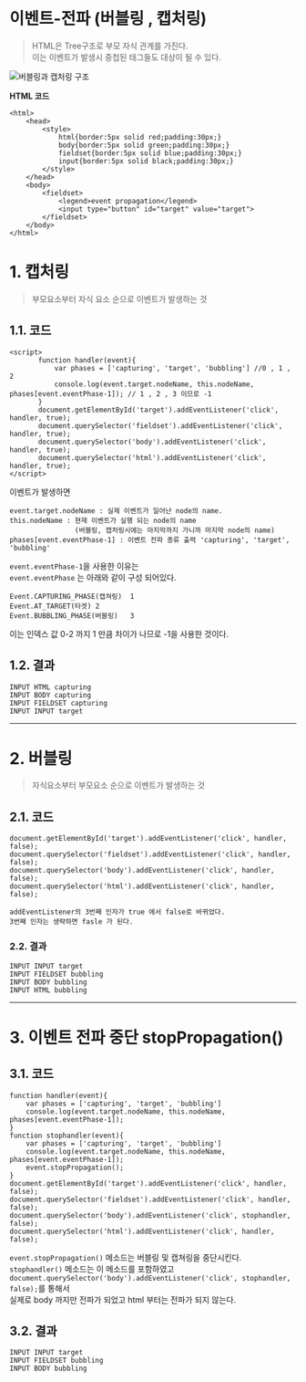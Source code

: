 이벤트-전파 (버블링 , 캡처링)
=======================
> HTML은 Tree구조로 부모 자식 관계를 가진다.  
> 이는 이벤트가 발생시 중첩된 태그들도 대상이 될 수 있다.  
  
![버블링과 캡처링 구조](https://user-images.githubusercontent.com/50267433/62018189-9b784d80-b1f4-11e9-9763-b9be95ce3670.PNG)
  
**HTML 코드**
```
<html>
    <head>
        <style>
            html{border:5px solid red;padding:30px;}
            body{border:5px solid green;padding:30px;}
            fieldset{border:5px solid blue;padding:30px;}
            input{border:5px solid black;padding:30px;}
        </style>
    </head>
    <body>
        <fieldset>
            <legend>event propagation</legend>
            <input type="button" id="target" value="target">          
        </fieldset>
    </body>
</html>
```

# 1. 캡처링
> 부모요소부터 자식 요소 순으로 이벤트가 발생하는 것

## 1.1. 코드
 ```
 <script>
        function handler(event){
            var phases = ['capturing', 'target', 'bubbling'] //0 , 1 , 2
            console.log(event.target.nodeName, this.nodeName, phases[event.eventPhase-1]); // 1 , 2 , 3 이므로 -1
        }
        document.getElementById('target').addEventListener('click', handler, true);
        document.querySelector('fieldset').addEventListener('click', handler, true);
        document.querySelector('body').addEventListener('click', handler, true);
        document.querySelector('html').addEventListener('click', handler, true);
 </script>
 ```
이벤트가 발생하면      
```
event.target.nodeName : 실제 이벤트가 일어난 node의 name.  
this.nodeName : 현재 이벤트가 실행 되는 node의 name 
                (버블링, 캡처링시에는 마지막까지 가니까 마지막 node의 name)  
phases[event.eventPhase-1] : 이벤트 전파 종류 출력 'capturing', 'target', 'bubbling'  
```
```event.eventPhase-1```을 사용한 이유는  
```event.eventPhase``` 는 아래와 같이 구성 되어있다.
```
Event.CAPTURING_PHASE(캡쳐링)	1
Event.AT_TARGET(타겟)	2
Event.BUBBLING_PHASE(버블링)	3
```
이는 인덱스 값 0-2 까지 1 만큼 차이가 나므로 -1을 사용한 것이다.
## 1.2. 결과
```
INPUT HTML capturing
INPUT BODY capturing
INPUT FIELDSET capturing
INPUT INPUT target
```
***
# 2. 버블링
> 자식요소부터 부모요소 순으로 이벤트가 발생하는 것  
## 2.1. 코드
```
document.getElementById('target').addEventListener('click', handler, false);
document.querySelector('fieldset').addEventListener('click', handler, false);
document.querySelector('body').addEventListener('click', handler, false);
document.querySelector('html').addEventListener('click', handler, false);

addEventListener의 3번째 인자가 true 에서 false로 바뀌었다.
3번째 인자는 생략하면 fasle 가 된다.
```
### 2.2. 결과
```
INPUT INPUT target
INPUT FIELDSET bubbling
INPUT BODY bubbling
INPUT HTML bubbling
```

***
# 3. 이벤트 전파 중단 stopPropagation()
## 3.1. 코드
```
function handler(event){
    var phases = ['capturing', 'target', 'bubbling']
    console.log(event.target.nodeName, this.nodeName, phases[event.eventPhase-1]);
}
function stophandler(event){
    var phases = ['capturing', 'target', 'bubbling']
    console.log(event.target.nodeName, this.nodeName, phases[event.eventPhase-1]);
    event.stopPropagation();
}
document.getElementById('target').addEventListener('click', handler, false);
document.querySelector('fieldset').addEventListener('click', handler, false);
document.querySelector('body').addEventListener('click', stophandler, false);
document.querySelector('html').addEventListener('click', handler, false);

```

```event.stopPropagation()``` 메소드는 버블링 및 캡쳐링을 중단시킨다.  
```stophandler()``` 메소드는 이 메소드를 포함하였고  
```document.querySelector('body').addEventListener('click', stophandler, false);```를 통해서  
실제로 body 까지만 전파가 되었고 html 부터는 전파가 되지 않는다.


## 3.2. 결과
```
INPUT INPUT target
INPUT FIELDSET bubbling
INPUT BODY bubbling
```

